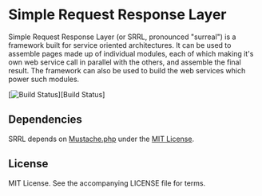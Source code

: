 # Simple Request Response Layer

Simple Request Response Layer (or SRRL, pronounced "surreal") is a framework built for service oriented architectures. It can be used to assemble pages made up of individual modules, each of which making it's own web service call in parallel with the others, and assemble the final result. The framework can also be used to build the web services which power such modules.

[![Build Status](https://travis-ci.org/gzip/php-srrl.png?branch=master)][Build Status]

## Dependencies

SRRL depends on [Mustache.php](https://github.com/bobthecow/mustache.php) under the [MIT License](https://github.com/bobthecow/mustache.php/blob/master/LICENSE). 

## License

MIT License. See the accompanying LICENSE file for terms.
